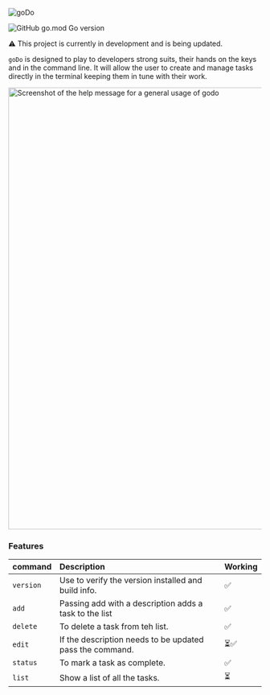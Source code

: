 ![goDo](https://github.com/user-attachments/assets/377a72c1-664b-4a7a-ad4a-db8391b954b7)

![GitHub go.mod Go version](https://img.shields.io/github/go-mod/go-version/bbland1/goDo)

:warning: This project is currently in development and is being updated.

`goDo` is designed to play to developers strong suits, their hands on the keys and in the command line. It will allow the user to create and manage tasks directly in the terminal keeping them in tune with their work.

<img width="879" alt="Screenshot of the help message for a general usage of godo" src="https://github.com/user-attachments/assets/07c5f13b-bba2-4eb8-b3bc-ae61957eb6ea">

### Features

| command  | Description | Working |
|:---------|:-----------|:--------|
|`version`| Use to verify the version installed and build info. | ✅ |
|`add`| Passing add with a description adds a task to the list | ✅ |
|`delete`| To delete a task from teh list. | ✅ |
|`edit`| If the description needs to be updated pass the command.  | ⏳✅ |
|`status`| To mark a task as complete. | ✅ |
|`list`| Show a list of all the tasks. | ⏳ |
